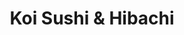 ---
layout: place
title: "Koi Sushi & Hibachi"
permalink: /north-carolina/durham/koi-sushi-hibachi.html
stateAbbr: NC
stateName: North Carolina
cityName: Durham
seo:
  name: "Koi Sushi & Hibachi"
  type: Restaurant
  links: https://koisushihibachi.com/
description: "Koi Sushi & Hibachi serves delicious sushi in Durham, North Carolina. Try fresh Japanese dishes for a great dining experience. Available for takeout, delivery, lunch, and dinner."
place_id: ChIJH7xaP0rlrIkRaQ81DMX4uKU
photos:
  - name: >-
      places/ChIJH7xaP0rlrIkRaQ81DMX4uKU/photos/AeeoHcI8QgrLgpUu7OcSU9YNI2CLndidsd_Y2RRCs83ywLrr7mONCDiaImRFtDYDgSdZ4t4QTDDFPuFZh61oGXjNzWZS8Gnhskx2M4hizELpVJl7aikrI0clLj7MGZ6vED1ehV6CYbV_5b2GiS6jtPN9lftzuqQV3wosx9a4MtnAVMhPEtd6aGxb_COUDNjhVWX6zuXUpvVZbJLvkSQHWj07vWB7QoeZoqTktEbrZyBxg8ZYEyGX6mZTIsODemfanyLnuZ6y5d8SQOu4QkruiknnZZBzpO-_W8GYDyJ7vTpVk_z6IJMqXPcMXxOB_P7pW4YQ1ZhHoGRD4ohbGSigQF5AFLebOFSibB_ZLuI8bs7WqBAOB_Q2th9DsF42Ohvmfg0X1Fc_xo3FQ8Q8DQUfCyZd_XDquMfZACeHvyFauSnH9HecsaEg
    widthPx: 4624
    heightPx: 3472
    authorAttributions:
      - displayName: ton
        uri: https://maps.google.com/maps/contrib/115227495476827687118
        photoUri: >-
          https://lh3.googleusercontent.com/a/ACg8ocLp5ifeI-EaDrNiNTDzQYNRnHtCvLbz--VFcwB3KTFpqRGcEw=s100-p-k-no-mo
    flagContentUri: >-
      https://www.google.com/local/imagery/report/?cb_client=maps_api_places.places_api&image_key=!1e10!2sCIHM0ogKEICAgICb6bPm6QE&hl=en-US
    googleMapsUri: >-
      https://www.google.com/maps/place//data=!3m4!1e2!3m2!1sCIHM0ogKEICAgICb6bPm6QE!2e10!4m2!3m1!1s0x89ace54a3f5abc1f:0xa5b8f8c50c350f69
  - name: >-
      places/ChIJH7xaP0rlrIkRaQ81DMX4uKU/photos/AeeoHcJYApv2EMbFCbQqAnlghAXdjk_QLa249uTw5aeweQW6-Vt-Euu53NCblfD6g5NYbC7OokJnsBb_iGtPSi4_Il3T3zwwP_Nu5a3G9Ix1y8UG-80AcR0KKKvxaMEt2R-vFF8I6RrYlG1rpEgMsx8GgHHdUuzONXD2xsWJCNvskdSFhDDSD6xvFS5ivg3uvI4MlVDqjLrUQjFdCfGbXx3nBIeiC0spU-UQW5lj_NxI6FgO_Z6STJYlCL1oxgSaTTH1YRaCAViDIRjGbWGUkP4v8T1gfm3fFZBIfiAsaOpSJd2Rlg
    widthPx: 3872
    heightPx: 2592
    authorAttributions:
      - displayName: Koi Sushi & Hibachi
        uri: https://maps.google.com/maps/contrib/107202897198481496063
        photoUri: >-
          https://lh3.googleusercontent.com/a-/ALV-UjVIKR24dhb_gUpHZqpc6Ar_36XzdmZK4KrxuKAMsYWwbrtrQno=s100-p-k-no-mo
    flagContentUri: >-
      https://www.google.com/local/imagery/report/?cb_client=maps_api_places.places_api&image_key=!1e10!2sAF1QipOSpSeIWPy6elQ62pyMaByGIXaqigq9ZuwbeWb8&hl=en-US
    googleMapsUri: >-
      https://www.google.com/maps/place//data=!3m4!1e2!3m2!1sAF1QipOSpSeIWPy6elQ62pyMaByGIXaqigq9ZuwbeWb8!2e10!4m2!3m1!1s0x89ace54a3f5abc1f:0xa5b8f8c50c350f69
  - name: >-
      places/ChIJH7xaP0rlrIkRaQ81DMX4uKU/photos/AeeoHcIfTbJ8OdT2kOL860M7-zXSjeFnI0GFpgXRnlPoXW_zgCCZbwTR021ocj1UdFsWZRafFYH-PsbVPDsjBCp9uzohYkC9Fu00GQigepMa9ZNhidKczP4J62CJcG9V2uFrlnv2XyrEIcw90dWe5hGORcXKF4Rx2qI8CfMGYnefaAOgcrmgISrY-Okr5mTIOVuAlj1E0gEFgAtEBpEcHh-JS3fORr5U7IbSDjVT-2uA29daP-ZlS1cfKZbV9OJcmdQciia639r2F6vHjUHfcrsToAJjM8lgtzhoajCclNwCCGu5fdjFf-ld23CU_soe13gfdKgdBIxGgs_0ApUm9DKrTMivcro877SSZzQl7VeiIlmU_4huFSCT2EMXtksid3ederzy4DpKMr4EZpzCCmQkXFC5icN9uj5rtNkq1BulRjmBLaC_
    widthPx: 4032
    heightPx: 3024
    authorAttributions:
      - displayName: Ryan Vook
        uri: https://maps.google.com/maps/contrib/110834055125614790445
        photoUri: >-
          https://lh3.googleusercontent.com/a/ACg8ocJYeuM-HjVRMZP-pTkvZsewCXU5STrs702N_EzPYyo96Be2-Q=s100-p-k-no-mo
    flagContentUri: >-
      https://www.google.com/local/imagery/report/?cb_client=maps_api_places.places_api&image_key=!1e10!2sCIHM0ogKEICAgMCoxbuwtQE&hl=en-US
    googleMapsUri: >-
      https://www.google.com/maps/place//data=!3m4!1e2!3m2!1sCIHM0ogKEICAgMCoxbuwtQE!2e10!4m2!3m1!1s0x89ace54a3f5abc1f:0xa5b8f8c50c350f69
  - name: >-
      places/ChIJH7xaP0rlrIkRaQ81DMX4uKU/photos/AeeoHcK7whutV9BPDe0MLH5KWO5YNV9Iezjoz0A7FEfkvMM6Fi7KSJ_1ltCUeOBl2gT3SA9AhFB6Yc5neFuBpdBK5NUs5F6L7CfcdJxesdnQPVJtiw_smBcka7uoKS4JXUU_91TIDmSfUUHnCP_eX-AdJ6jyRt5-yB3hB_BtAaazoRjYdv9ReJoKY_j14bX9p688abQGNCtPnesq0CS8xGkW4BZkddtYZSkF2qjrayGuATO64SE-noO32r88y89kicDkl8YLq8SD0HTw9f8oGIlMleB1_SaxYizk9bv5awrv5S-x4w
    widthPx: 1702
    heightPx: 1276
    authorAttributions:
      - displayName: Koi Sushi & Hibachi
        uri: https://maps.google.com/maps/contrib/107202897198481496063
        photoUri: >-
          https://lh3.googleusercontent.com/a-/ALV-UjVIKR24dhb_gUpHZqpc6Ar_36XzdmZK4KrxuKAMsYWwbrtrQno=s100-p-k-no-mo
    flagContentUri: >-
      https://www.google.com/local/imagery/report/?cb_client=maps_api_places.places_api&image_key=!1e10!2sAF1QipPhNyB1weOtNu7kbnw1kaLOuEQCwQ_2WTNdGjDU&hl=en-US
    googleMapsUri: >-
      https://www.google.com/maps/place//data=!3m4!1e2!3m2!1sAF1QipPhNyB1weOtNu7kbnw1kaLOuEQCwQ_2WTNdGjDU!2e10!4m2!3m1!1s0x89ace54a3f5abc1f:0xa5b8f8c50c350f69
  - name: >-
      places/ChIJH7xaP0rlrIkRaQ81DMX4uKU/photos/AeeoHcIRC2qbIfA1yppV9KIYeHUORrgWHMEz3yEvghUv0OZ8OVmAZdEuSZ_KigNALfZzjnbGWfBwV6jfrhsOk_P438H97KdQY7s6p0_hP17F4UPj_c5rMnaE2u1oVhcQxhUTCKEl5qAs3LlvR-q6qvcerEHbEnLVkIYl1RPeZi6SYB_5LBNP1u7pFxlbadnENwCWAFK7q4H0_KdJraBgASzceE_KiUYIZkxPZcSIp_6HfexNXgJPeFhsin3vf_KUWR2CVuGl0t0394UVu3_CQhxR6GGC-R9GpjvH_R5TL9sUQW2eXg
    widthPx: 1139
    heightPx: 834
    authorAttributions:
      - displayName: Koi Sushi & Hibachi
        uri: https://maps.google.com/maps/contrib/107202897198481496063
        photoUri: >-
          https://lh3.googleusercontent.com/a-/ALV-UjVIKR24dhb_gUpHZqpc6Ar_36XzdmZK4KrxuKAMsYWwbrtrQno=s100-p-k-no-mo
    flagContentUri: >-
      https://www.google.com/local/imagery/report/?cb_client=maps_api_places.places_api&image_key=!1e10!2sAF1QipPu0iIOIooT2dJseMbYurv_Jg4pPv-SK6WhLHwk&hl=en-US
    googleMapsUri: >-
      https://www.google.com/maps/place//data=!3m4!1e2!3m2!1sAF1QipPu0iIOIooT2dJseMbYurv_Jg4pPv-SK6WhLHwk!2e10!4m2!3m1!1s0x89ace54a3f5abc1f:0xa5b8f8c50c350f69
  - name: >-
      places/ChIJH7xaP0rlrIkRaQ81DMX4uKU/photos/AeeoHcIuKF0CloAIVm5ha4g674iIZQMO6IvcEGyTk_eksIWm44RBK9wSuPSkUDBKLK4lC3oaGOqk_MGseAI8hPBMCl3p-51BxRs-dPkSAO_Q4C3Cdo4sH2Jb7oox6E-Mz8BOFR7-VNm_nutwmOAzJpH1RXSIvCXqdXLYoHdft2c3iHbUhIDD5ZXNseU9m6KADVfQqCtlGB4EMBoGMgiO2OQMl8Yl7O71o39MyP5J6aLDjQov_pIlgkQoTzauy2exKnZev9SSB1Ldo0BCUM6ZmDJLJUPKHfdhAwkeJJsotgIKxxYuPQ
    widthPx: 3872
    heightPx: 2592
    authorAttributions:
      - displayName: Koi Sushi & Hibachi
        uri: https://maps.google.com/maps/contrib/107202897198481496063
        photoUri: >-
          https://lh3.googleusercontent.com/a-/ALV-UjVIKR24dhb_gUpHZqpc6Ar_36XzdmZK4KrxuKAMsYWwbrtrQno=s100-p-k-no-mo
    flagContentUri: >-
      https://www.google.com/local/imagery/report/?cb_client=maps_api_places.places_api&image_key=!1e10!2sAF1QipM7AXkJNXZsl9L6FQd8nuLVm7tcQYiBPNmny3bo&hl=en-US
    googleMapsUri: >-
      https://www.google.com/maps/place//data=!3m4!1e2!3m2!1sAF1QipM7AXkJNXZsl9L6FQd8nuLVm7tcQYiBPNmny3bo!2e10!4m2!3m1!1s0x89ace54a3f5abc1f:0xa5b8f8c50c350f69
  - name: >-
      places/ChIJH7xaP0rlrIkRaQ81DMX4uKU/photos/AeeoHcIXC-ROGiWEnUrx_JwMZ6t3bETukKJ7jX1j16ev55u7vAtC7R1CYnLloGfzZ7AFZKLDs8Di2Tolwv4ocfhs7zeRFyoGceEw-0aw8D27mT6iPnvylECjAWdiWIDlbbZ-KgB4JC_DtM6Vcy_REmoljPywnbSszAXa_CVFaK8ZnCAynIMlRCYPuMpT2z4OCzZqxEDiaNJnJshRuXa7aoFbm1HxiEDCdi_TuXtCQrcvVcZjTsYadOasjMze9Y4KLkGXrn5oI6yB7sN10XflzeX_aKkM66zxSd4-O_3Mwex_XzJHvQ
    widthPx: 3872
    heightPx: 2592
    authorAttributions:
      - displayName: Koi Sushi & Hibachi
        uri: https://maps.google.com/maps/contrib/107202897198481496063
        photoUri: >-
          https://lh3.googleusercontent.com/a-/ALV-UjVIKR24dhb_gUpHZqpc6Ar_36XzdmZK4KrxuKAMsYWwbrtrQno=s100-p-k-no-mo
    flagContentUri: >-
      https://www.google.com/local/imagery/report/?cb_client=maps_api_places.places_api&image_key=!1e10!2sAF1QipO1RNWLLjHgB2DIkO8i91nrVElw23qTEz7VtANy&hl=en-US
    googleMapsUri: >-
      https://www.google.com/maps/place//data=!3m4!1e2!3m2!1sAF1QipO1RNWLLjHgB2DIkO8i91nrVElw23qTEz7VtANy!2e10!4m2!3m1!1s0x89ace54a3f5abc1f:0xa5b8f8c50c350f69
  - name: >-
      places/ChIJH7xaP0rlrIkRaQ81DMX4uKU/photos/AeeoHcI616rkKdmxF8RHfsGJjeqQ8U78dMD4Jg8fHvqGcgwvoz5TfSgJMTVGCbZCwK5AV9YC6WZzxxk1KwPJbh089PPrIkC0sdhNrx9ieRnicZH9z2NQ9WAspEM0zHNjI3G1VPb-aqAzuYusMaslwKKUF_9YZCvoLJ9zRVscuOOOj9acvRqjE8t43iDkshyNOzoktDS1Uwe0ZoN2O6hOV90-xwwDrPlA4Ls_YcIkMvyXAtN0V7ctMhu9kCan9jbLsAI6OZEFPqVYUuYxmeu6twxDq6V23a2vOd0hJhtyclYh0M5f364yzGvpg344AqoKumbcZNcwZ6kqlAxgSi6Ac4s7XoSLMRBO0pWjWDI4vweykrWtkaynTqrTL2hhYbQtGPtDCZxGd899XyoYt3L-zV1GqMJPeAqftMLzVUF4F4M14GMbyQ
    widthPx: 4032
    heightPx: 3024
    authorAttributions:
      - displayName: Jesse James
        uri: https://maps.google.com/maps/contrib/110554576765599412563
        photoUri: >-
          https://lh3.googleusercontent.com/a/ACg8ocI16DXKy3UytwpEzhOVIOKY67GQg0bPv0KzseOOCK5agyqkdw=s100-p-k-no-mo
    flagContentUri: >-
      https://www.google.com/local/imagery/report/?cb_client=maps_api_places.places_api&image_key=!1e10!2sCIHM0ogKEICAgICb6e-PMA&hl=en-US
    googleMapsUri: >-
      https://www.google.com/maps/place//data=!3m4!1e2!3m2!1sCIHM0ogKEICAgICb6e-PMA!2e10!4m2!3m1!1s0x89ace54a3f5abc1f:0xa5b8f8c50c350f69
  - name: >-
      places/ChIJH7xaP0rlrIkRaQ81DMX4uKU/photos/AeeoHcI5mcFyEkJqWGzGUNk36lzlrZAw5Ui6ATDn8FCHPO0zt56H9YCeTHP1jEGXCfKFHSdkn5R_K_yCzqdL41slM_oE54_8oQtspGWvkpDZkH_maZffxKHB9Iwif1QyZoyciLGOPawivX8g7-JJxEUedkLwXbbhAmseIojvMfEBzj3GuPfxKWr7W_MkcMiODi2ZXkZLzNE_eosdfA9IzJvvZwaXH5eTPjWRejuixP2AxoNWWmWFoNsxF-nTl9cLN19f5T6dka7l0R5R5WNcG4LdZ6qVTrU2zZfeWcGHjS26nyLikw
    widthPx: 1702
    heightPx: 1276
    authorAttributions:
      - displayName: Koi Sushi & Hibachi
        uri: https://maps.google.com/maps/contrib/107202897198481496063
        photoUri: >-
          https://lh3.googleusercontent.com/a-/ALV-UjVIKR24dhb_gUpHZqpc6Ar_36XzdmZK4KrxuKAMsYWwbrtrQno=s100-p-k-no-mo
    flagContentUri: >-
      https://www.google.com/local/imagery/report/?cb_client=maps_api_places.places_api&image_key=!1e10!2sAF1QipMeF_SVxAg8ZtzIYZ-jtlkd-Q1dNd-23Lk7Vamj&hl=en-US
    googleMapsUri: >-
      https://www.google.com/maps/place//data=!3m4!1e2!3m2!1sAF1QipMeF_SVxAg8ZtzIYZ-jtlkd-Q1dNd-23Lk7Vamj!2e10!4m2!3m1!1s0x89ace54a3f5abc1f:0xa5b8f8c50c350f69
  - name: >-
      places/ChIJH7xaP0rlrIkRaQ81DMX4uKU/photos/AeeoHcItjTTXgsqBsyBJmBsKvyw0msKFinxtSIcHpFR31zHXx5-6-jNetYXwDt-K8wkrT2R9RDIOiSPZlWkw8tofbciz1DpC02jWs-0w4J81QqJfCDHjd7wTaJM__F7qQn_kQrQcVxf0Xdxbq1EWIFPIR2NtBATT4NF-1Y_wuQlmRzG_8fwPI-la5AzuThcwCyV_9p1G92U0Y35lSsV5jJrZMeaZSVfii2lpGkS-_PyS1Bg5-H9dI2hVqpiSE9VInSpZKOKpwDMU5rBnlHLMs37Ij1msB8EZRXvbOVvYgO7x9-O-Pg
    widthPx: 3872
    heightPx: 2592
    authorAttributions:
      - displayName: Koi Sushi & Hibachi
        uri: https://maps.google.com/maps/contrib/107202897198481496063
        photoUri: >-
          https://lh3.googleusercontent.com/a-/ALV-UjVIKR24dhb_gUpHZqpc6Ar_36XzdmZK4KrxuKAMsYWwbrtrQno=s100-p-k-no-mo
    flagContentUri: >-
      https://www.google.com/local/imagery/report/?cb_client=maps_api_places.places_api&image_key=!1e10!2sAF1QipNrm6TsEp2x-2i48h_w88gZm1FltBzMLG4QTthV&hl=en-US
    googleMapsUri: >-
      https://www.google.com/maps/place//data=!3m4!1e2!3m2!1sAF1QipNrm6TsEp2x-2i48h_w88gZm1FltBzMLG4QTthV!2e10!4m2!3m1!1s0x89ace54a3f5abc1f:0xa5b8f8c50c350f69
address: 607 Broad St, Durham, NC 27705, USA
street: 607 Broad St
city: Durham
state: NC
zip: '27705'
country: USA
neighborhood: Old West Durham
latitude: '36.006563'
longitude: '-78.920774'
accessibility_options:
  wheelchairAccessibleParking: true
  wheelchairAccessibleEntrance: true
  wheelchairAccessibleSeating: true
business_status: OPERATIONAL
name: Koi Sushi & Hibachi
google_maps_links:
  directionsUri: >-
    https://www.google.com/maps/dir//''/data=!4m7!4m6!1m1!4e2!1m2!1m1!1s0x89ace54a3f5abc1f:0xa5b8f8c50c350f69!3e0
  placeUri: https://maps.google.com/?cid=11941567937169919849
  writeAReviewUri: >-
    https://www.google.com/maps/place//data=!4m3!3m2!1s0x89ace54a3f5abc1f:0xa5b8f8c50c350f69!12e1
  reviewsUri: >-
    https://www.google.com/maps/place//data=!4m4!3m3!1s0x89ace54a3f5abc1f:0xa5b8f8c50c350f69!9m1!1b1
  photosUri: >-
    https://www.google.com/maps/place//data=!4m3!3m2!1s0x89ace54a3f5abc1f:0xa5b8f8c50c350f69!10e5
primary_type: Japanese Restaurant
opening_hours:
  regular: null
  current: null
secondary_opening_hours:
  regular:
    weekdayDescriptions: null
    type: null
  current:
    weekdayDescriptions: null
    type: null
phone: (919) 294-8382
price_level: PRICE_LEVEL_MODERATE
price_range: $20 &ndash; $30
rating: '4.3'
rating_count: 0
website: https://koisushihibachi.com/
reviews:
  - name: >-
      places/ChIJH7xaP0rlrIkRaQ81DMX4uKU/reviews/ChdDSUhNMG9nS0VJQ0FnTUNJak5MUDFnRRAB
    relativePublishTimeDescription: 2 weeks ago
    rating: 5
    text:
      text: >-
        First time here last weekend when we came to eat before seeing a show.
        Connie, our server and the manager, was fantastic. Incredibly attentive
        and had an amazing personality. She had us smiling everytime she came to
        our table.

        The food came out quickly and was absolutely delicious, especially the
        house made hibachi sauce. And the price for all you can eat options is
        really fair too!

        We will definitely be back again!
      languageCode: en
    originalText:
      text: >-
        First time here last weekend when we came to eat before seeing a show.
        Connie, our server and the manager, was fantastic. Incredibly attentive
        and had an amazing personality. She had us smiling everytime she came to
        our table.

        The food came out quickly and was absolutely delicious, especially the
        house made hibachi sauce. And the price for all you can eat options is
        really fair too!

        We will definitely be back again!
      languageCode: en
    authorAttribution:
      displayName: Marissa Weber
      uri: https://www.google.com/maps/contrib/111966090346951963483/reviews
      photoUri: >-
        https://lh3.googleusercontent.com/a/ACg8ocLgbk3iokxtnEMGPCoeYJOE70XWlPghQqTmjxU3rEGy8FImPg=s128-c0x00000000-cc-rp-mo-ba2
    publishTime: '2025-03-30T20:51:13.170945Z'
    flagContentUri: >-
      https://www.google.com/local/review/rap/report?postId=ChdDSUhNMG9nS0VJQ0FnTUNJak5MUDFnRRAB&d=17924085&t=1
    googleMapsUri: >-
      https://www.google.com/maps/reviews/data=!4m6!14m5!1m4!2m3!1sChdDSUhNMG9nS0VJQ0FnTUNJak5MUDFnRRAB!2m1!1s0x89ace54a3f5abc1f:0xa5b8f8c50c350f69
  - name: >-
      places/ChIJH7xaP0rlrIkRaQ81DMX4uKU/reviews/ChZDSUhNMG9nS0VJQ0FnTURRcWN6Nkx3EAE
    relativePublishTimeDescription: a month ago
    rating: 5
    text:
      text: >-
        Where to start? By far the best all you can eat Sushi in the area, I was
        pleasantly surprised with how fast they bring food back after you order,
        SILAS our waiter was a super star, attentive came a few times to make
        sure we were good, the only down side (you can only order 1 salmon
        flower,) I could have had a full plate of those things I mean WOW, the
        place was full but I still feel intimate and in my own space. The price…
        I could not believe when Silas brought my check… got a few sashimi
        pieces and left over charge fee it was under $70.00

        10/10… will definitely go back.
      languageCode: en
    originalText:
      text: >-
        Where to start? By far the best all you can eat Sushi in the area, I was
        pleasantly surprised with how fast they bring food back after you order,
        SILAS our waiter was a super star, attentive came a few times to make
        sure we were good, the only down side (you can only order 1 salmon
        flower,) I could have had a full plate of those things I mean WOW, the
        place was full but I still feel intimate and in my own space. The price…
        I could not believe when Silas brought my check… got a few sashimi
        pieces and left over charge fee it was under $70.00

        10/10… will definitely go back.
      languageCode: en
    authorAttribution:
      displayName: mauricio concha perez
      uri: https://www.google.com/maps/contrib/110749803134063918073/reviews
      photoUri: >-
        https://lh3.googleusercontent.com/a-/ALV-UjVf4ii7mAcfKOQBGib56JvOpV0dsebnCuDsF9rkbKX5SNyzIvCm=s128-c0x00000000-cc-rp-mo-ba3
    publishTime: '2025-03-12T01:18:53.881367Z'
    flagContentUri: >-
      https://www.google.com/local/review/rap/report?postId=ChZDSUhNMG9nS0VJQ0FnTURRcWN6Nkx3EAE&d=17924085&t=1
    googleMapsUri: >-
      https://www.google.com/maps/reviews/data=!4m6!14m5!1m4!2m3!1sChZDSUhNMG9nS0VJQ0FnTURRcWN6Nkx3EAE!2m1!1s0x89ace54a3f5abc1f:0xa5b8f8c50c350f69
  - name: >-
      places/ChIJH7xaP0rlrIkRaQ81DMX4uKU/reviews/ChZDSUhNMG9nS0VJQ0FnTUR3a04yTlNnEAE
    relativePublishTimeDescription: 3 weeks ago
    rating: 1
    text:
      text: >-
        I placed an order for a Koi Roll and a Yummy Roll, for myself and
        partner. 1st off they packed and smashed 2 different rolls in this small
        container. The rolls look nothing like the pictures. When I called the
        manager she said I should’ve advised them to separate the rolls…. What?
      languageCode: en
    originalText:
      text: >-
        I placed an order for a Koi Roll and a Yummy Roll, for myself and
        partner. 1st off they packed and smashed 2 different rolls in this small
        container. The rolls look nothing like the pictures. When I called the
        manager she said I should’ve advised them to separate the rolls…. What?
      languageCode: en
    authorAttribution:
      displayName: Ronell Williams
      uri: https://www.google.com/maps/contrib/116538688640036454920/reviews
      photoUri: >-
        https://lh3.googleusercontent.com/a/ACg8ocIBrMdCkqLyDiLWqVu-m7vPlEcLBjghzuTRKiOTSa6S9WQfIQ=s128-c0x00000000-cc-rp-mo
    publishTime: '2025-03-22T19:10:08.692864Z'
    flagContentUri: >-
      https://www.google.com/local/review/rap/report?postId=ChZDSUhNMG9nS0VJQ0FnTUR3a04yTlNnEAE&d=17924085&t=1
    googleMapsUri: >-
      https://www.google.com/maps/reviews/data=!4m6!14m5!1m4!2m3!1sChZDSUhNMG9nS0VJQ0FnTUR3a04yTlNnEAE!2m1!1s0x89ace54a3f5abc1f:0xa5b8f8c50c350f69
  - name: >-
      places/ChIJH7xaP0rlrIkRaQ81DMX4uKU/reviews/ChZDSUhNMG9nS0VJQ0FnSUMzdk5ieVhREAE
    relativePublishTimeDescription: 5 months ago
    rating: 4
    text:
      text: >-
        First time going here! Great sushi, great service , great price, less
        than $25, all you can eat sushi. Vibe is very lively.


        The tea was sweet. The food was fresh, crab salad and miso soup was
        delicious. I got full so fast man. They also have chicken nuggets,
        mozzarella sticks and other sides besides sushi.


        We came to Durham for a show then drove here but we would've def drove
        an hour just to eat here because it was good.


        They don't have military discount but I (we ) were overall satisfied
        with our experience. There was a wait but it was only 23min. The place
        was booming but they didn't slip on service and was also cleaning tables
        for new customers.


        Ok the paper they give you it says you'll be charged like 1.00 or
        something for left overs but at least you can take it home, when we
        asked one of the roles would've been $2.50 so my husband ate it.


        Downside: The bathroom was dirty, the venue is a bit cramped but there
        are tables for parties of 6, maybe more. Parking is terrible but would
        totally recommend! 4.5
      languageCode: en
    originalText:
      text: >-
        First time going here! Great sushi, great service , great price, less
        than $25, all you can eat sushi. Vibe is very lively.


        The tea was sweet. The food was fresh, crab salad and miso soup was
        delicious. I got full so fast man. They also have chicken nuggets,
        mozzarella sticks and other sides besides sushi.


        We came to Durham for a show then drove here but we would've def drove
        an hour just to eat here because it was good.


        They don't have military discount but I (we ) were overall satisfied
        with our experience. There was a wait but it was only 23min. The place
        was booming but they didn't slip on service and was also cleaning tables
        for new customers.


        Ok the paper they give you it says you'll be charged like 1.00 or
        something for left overs but at least you can take it home, when we
        asked one of the roles would've been $2.50 so my husband ate it.


        Downside: The bathroom was dirty, the venue is a bit cramped but there
        are tables for parties of 6, maybe more. Parking is terrible but would
        totally recommend! 4.5
      languageCode: en
    authorAttribution:
      displayName: Diamond C
      uri: https://www.google.com/maps/contrib/114750639232398836075/reviews
      photoUri: >-
        https://lh3.googleusercontent.com/a-/ALV-UjXuSezUJ2GsIVS82NIeK5jXYOfgwhOG2mokAOoFU1u9Amynavrb=s128-c0x00000000-cc-rp-mo-ba5
    publishTime: '2024-11-03T21:11:26.012110Z'
    flagContentUri: >-
      https://www.google.com/local/review/rap/report?postId=ChZDSUhNMG9nS0VJQ0FnSUMzdk5ieVhREAE&d=17924085&t=1
    googleMapsUri: >-
      https://www.google.com/maps/reviews/data=!4m6!14m5!1m4!2m3!1sChZDSUhNMG9nS0VJQ0FnSUMzdk5ieVhREAE!2m1!1s0x89ace54a3f5abc1f:0xa5b8f8c50c350f69
  - name: >-
      places/ChIJH7xaP0rlrIkRaQ81DMX4uKU/reviews/ChZDSUhNMG9nS0VJQ0FnSURyZ0l2X0V3EAE
    relativePublishTimeDescription: 9 months ago
    rating: 5
    text:
      text: >-
        I had an excellent experience at Koi today for lunch, and I'm so glad I
        found this recently opened gem!


        Price/Value: 5/5 The weekday lunch is $15, which would be about the
        price of one specialty sushi roll anywhere else. (Weekend lunch and any
        day for dinner are both $24.) This is an excellent deal, given
        everything we ordered.


        Food: 4/5 The sushi was good, and above what I expected with
        all-you-can-eat. The hibachi was very good, and a generous portion. The
        presentation of every dish is excellent, and the food comes out quickly.
        A word of warning: you will be charged for food not eaten (I believe
        it's 50 cents for each uneaten piece of sushi, not sure how much hibachi
        would be, since we ate it all and ordered even more!)


        Service: 5/5 It's been a while since I've received such kind and
        attentive service! Our drinks were constantly refilled, our orders were
        placed and delivered quickly, and they frequently cleared plates from
        the table as we kept ordering.


        Overall: 4.5/5 Listen, you're not getting M Sushi level quality, but
        you're also paying less for an entire meal than a single roll at M. The
        food is a great value, the service is great, and the price is
        exceptional! I'll definitely be back.
      languageCode: en
    originalText:
      text: >-
        I had an excellent experience at Koi today for lunch, and I'm so glad I
        found this recently opened gem!


        Price/Value: 5/5 The weekday lunch is $15, which would be about the
        price of one specialty sushi roll anywhere else. (Weekend lunch and any
        day for dinner are both $24.) This is an excellent deal, given
        everything we ordered.


        Food: 4/5 The sushi was good, and above what I expected with
        all-you-can-eat. The hibachi was very good, and a generous portion. The
        presentation of every dish is excellent, and the food comes out quickly.
        A word of warning: you will be charged for food not eaten (I believe
        it's 50 cents for each uneaten piece of sushi, not sure how much hibachi
        would be, since we ate it all and ordered even more!)


        Service: 5/5 It's been a while since I've received such kind and
        attentive service! Our drinks were constantly refilled, our orders were
        placed and delivered quickly, and they frequently cleared plates from
        the table as we kept ordering.


        Overall: 4.5/5 Listen, you're not getting M Sushi level quality, but
        you're also paying less for an entire meal than a single roll at M. The
        food is a great value, the service is great, and the price is
        exceptional! I'll definitely be back.
      languageCode: en
    authorAttribution:
      displayName: Holly Morgan
      uri: https://www.google.com/maps/contrib/117920265898033577153/reviews
      photoUri: >-
        https://lh3.googleusercontent.com/a/ACg8ocIKmjTmfaEv6BVBwrdHF_-a0LyKGUHokPNcHnXkR-Sx5S9EKQ=s128-c0x00000000-cc-rp-mo
    publishTime: '2024-07-12T18:47:49.573613Z'
    flagContentUri: >-
      https://www.google.com/local/review/rap/report?postId=ChZDSUhNMG9nS0VJQ0FnSURyZ0l2X0V3EAE&d=17924085&t=1
    googleMapsUri: >-
      https://www.google.com/maps/reviews/data=!4m6!14m5!1m4!2m3!1sChZDSUhNMG9nS0VJQ0FnSURyZ0l2X0V3EAE!2m1!1s0x89ace54a3f5abc1f:0xa5b8f8c50c350f69
parking_options:
  freeParkingLot: true
  freeStreetParking: true
payment_options:
  acceptsCreditCards: true
  acceptsCashOnly: false
allow_dogs: null
curbside_pickup: false
delivery: true
dine_in: true
good_for_children: null
good_for_groups: null
good_for_sports: false
live_music: false
menu_for_children: true
outdoor_seating: null
reservable: null
restroom: true
serves_beer: null
serves_breakfast: null
serves_brunch: null
serves_cocktails: null
serves_coffee: null
serves_dinner: true
serves_dessert: true
serves_lunch: true
serves_vegetarian_food: null
serves_wine: null
takeout: true
update_category: essentials
summary: null

---